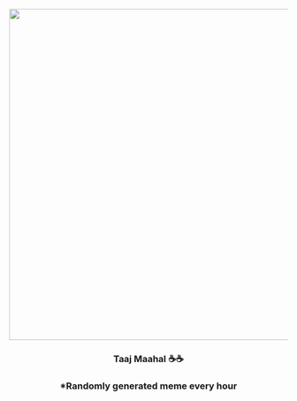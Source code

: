 <p align="center">
        <img src="https://i.redd.it/4o9hgqnoene91.jpg" width="600" height="600">
        </p>
        <h3 align="center">Taaj Maahal ☕☕</h3>
        <h3 align="center">*Randomly generated meme every hour</h3>
    